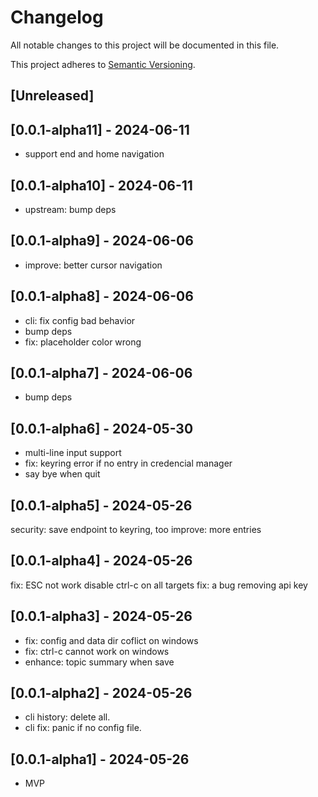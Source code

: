 # Changelog

All notable changes to this project will be documented in this file.

This project adheres to [Semantic Versioning](https://semver.org).

<!--
Note: In this file, do not use the hard wrap in the middle of a sentence for compatibility with GitHub comment style markdown rendering.
-->

## [Unreleased]

## [0.0.1-alpha11] - 2024-06-11

- support end and home navigation

## [0.0.1-alpha10] - 2024-06-11

- upstream: bump deps

## [0.0.1-alpha9] - 2024-06-06

- improve: better cursor navigation

## [0.0.1-alpha8] - 2024-06-06

- cli: fix config bad behavior
- bump deps
- fix: placeholder color wrong

## [0.0.1-alpha7] - 2024-06-06

- bump deps

## [0.0.1-alpha6] - 2024-05-30

- multi-line input support
- fix: keyring error if no entry in credencial manager
- say bye when quit

## [0.0.1-alpha5] - 2024-05-26

security: save endpoint to keyring, too
improve: more entries

## [0.0.1-alpha4] - 2024-05-26

fix: ESC not work
disable ctrl-c on all targets
fix: a bug removing api key

## [0.0.1-alpha3] - 2024-05-26

- fix: config and data dir coflict on windows
- fix: ctrl-c cannot work on windows
- enhance: topic summary when save

## [0.0.1-alpha2] - 2024-05-26

- cli history: delete all.
- cli fix: panic if no config file.

## [0.0.1-alpha1] - 2024-05-26

- MVP
